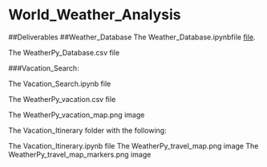 # World_Weather_Analysis
##Deliverables
##Weather_Database
The Weather_Database.ipynbfile [file]().


The WeatherPy_Database.csv file

###Vacation_Search:

The Vacation_Search.ipynb file

The WeatherPy_vacation.csv file

The WeatherPy_vacation_map.png image


The Vacation_Itinerary folder with the following:

The Vacation_Itinerary.ipynb file
The WeatherPy_travel_map.png image
The WeatherPy_travel_map_markers.png image
